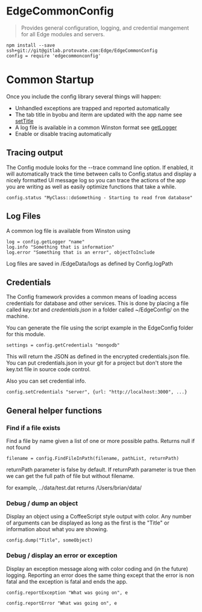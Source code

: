 # EdgeCommonConfig
> Provides general configuration, logging, and credential mangement for all Edge modules and servers.

    npm install --save ssh+git://git@gitlab.protovate.com:Edge/EdgeCommonConfig
    config = require 'edgecommonconfig'

# Common Startup

Once you include the config library several things will happen:

* Unhandled exceptions are trapped and reported automatically
* The tab title in byobu and iterm are updated with the app name see [setTitle](src/Config.coffee)
* A log file is available in a common Winston format see [getLogger](src/Config.coffee)
* Enable or disable tracing automatically

## Tracing output

The Config module looks for the --trace command line option.   If enabled, it will automatically track
the time between calls to Config.status and display a nicely formatted UI message log so you can
trace the actions of the app you are writing as well as easily optimize functions that take a while.

    config.status "MyClass::doSomething - Starting to read from database"

## Log Files

A common log file is available from Winston using

    log = config.getLogger "name"
    log.info "Something that is information"
    log.error "Something that is an error", objectToInclude

Log files are saved in /EdgeData/logs as defined by Config.logPath

## Credentials

The Config framework provides a common means of loading access credentials for
database and other services.  This is done by placing a file called *key.txt* and
*credentials.json* in a folder called ~/EdgeConfig/ on the machine.

You can generate the file using the script example in the EdgeConfig folder
for this module.

    settings = config.getCredentials "mongodb"

This will return the JSON as defined in the encrypted credentials.json file.
You can put credentials.json in your git for a project but don't store the
key.txt file in source code control.

Also you can set credential info.
    
    config.setCredentials "server", {url: "http://localhost:3000", ...}

## General helper functions

### Find if a file exists

Find a file by name given a list of one or more possible paths.  Returns null if not found

    filename = config.FindFileInPath(filename, pathList, returnPath)

returnPath parameter is false by default. 
If returnPath parameter is true then we can get the full path of file but without filename.

for example,  ../data/test.dat returns /Users/brian/data/

### Debug / dump an object

Display an object using a CoffeeScript style output with color.  Any number of arguments can be
displayed as long as the first is the "Title" or information about what you are showing.

    config.dump("Title", someObject)

### Debug / display an error or exception

Display an exception message along with color coding and (in the future) logging.   Reporting an error
does the same thing except that the error is non fatal and the exception is fatal and ends the app.

    config.reportException "What was going on", e

    config.reportError "What was going on", e



